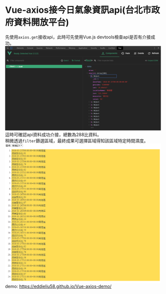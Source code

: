 # Vue-axios接今日氣象資訊api(台北市政府資料開放平台)<br/>
先使用`axios.get`接收api，此時可先使用Vue.js devtools檢查api是否有介接成功。
![img](https://github.com/EddieLiu58/Vue-axios-demo/blob/master/api-get.PNG)<br/>
這時可確認api資料成功介接，總數為288比資料。<br/>
稍微透過`filter`篩選區域，最終成果可選擇區域得知該區域特定時間濕度。
![img](https://github.com/EddieLiu58/Vue-axios-demo/blob/master/axios.PNG)<br/>
demo:
https://eddieliu58.github.io/Vue-axios-demo/
